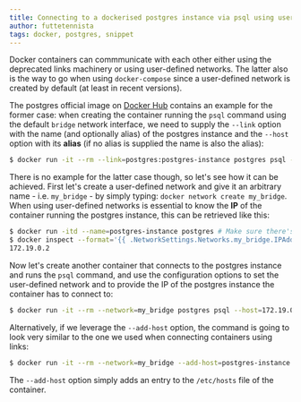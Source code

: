 ```yaml
---
title: Connecting to a dockerised postgres instance via psql using user-defined bridge networks
author: futtetennista
tags: docker, postgres, snippet
---
```


Docker containers can commmunicate with each other either using the deprecated
links machinery or using user-defined networks. The latter also is the way to go
when using `docker-compose` since a user-defined network is created by default
(at least in recent versions).
<!--more-->

The postgres official image on [Docker Hub](https://hub.docker.com/_/postgres/)
contains an example for the former case: when creating the container running the
`psql` command using the default `bridge` network interface, we need to supply
the `--link` option with the name (and optionally alias) of the postgres instance
and the `--host` option with its **alias** (if no alias is supplied the name is
also the alias):

```bash
$ docker run -it --rm --link=postgres:postgres-instance postgres psql --host=postgres-instance --username=postgres
```

There is no example for the latter case though, so let's see how it can be achieved.
First let's create a user-defined network and give it an arbitrary name - i.e.
`my_bridge` - by simply typing: `docker network create my_bridge`. When using
user-defined networks is essential to know the **IP** of the container
running the postgres instance, this can be retrieved like this:

```bash
$ docker run -itd --name=postgres-instance postgres # Make sure there's an instance running
$ docker inspect --format='{{ .NetworkSettings.Networks.my_bridge.IPAddress }}' postgres-instance
172.19.0.2
```

Now let's create another container that connects to the postgres instance and runs
the `psql` command, and use the configuration options to set the user-defined network
and to provide the IP of the postgres instance the container has to connect to:

```bash
$ docker run -it --rm --network=my_bridge postgres psql --host=172.19.0.2 --username=postgres
```

Alternatively, if we leverage the `--add-host` option, the command is going to
look very similar to the one we used when connecting containers using links:

```bash
$ docker run -it --rm --network=my_bridge --add-host=postgres-instance:172.19.0.2 postgres psql --host=postgres-instance --username=postgres
```

The `--add-host` option simply adds an entry to the `/etc/hosts` file of the
container.
